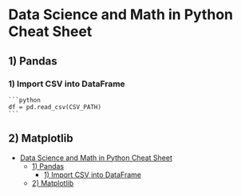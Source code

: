 # Data Science and Math in Python Cheat Sheet
## 1) Pandas
### 1) Import CSV into DataFrame
    ```python
    df = pd.read_csv(CSV_PATH)
    ```
## 2) Matplotlib

- [Data Science and Math in Python Cheat Sheet](#data-science-and-math-in-python-cheat-sheet)
  - [1) Pandas](#1-pandas)
    - [1) Import CSV into DataFrame](#1-import-csv-into-dataframe)
  - [2) Matplotlib](#2-matplotlib)